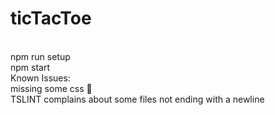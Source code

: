 # ticTacToe
<br/> npm run setup
<br/> npm start
<br/> Known Issues:
<br/> missing some css :space_invader:
<br/> TSLINT complains about some files not ending with a newline
